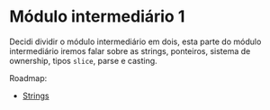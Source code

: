 # Módulo intermediário 1

Decidi dividir o módulo intermediário em dois, esta parte do módulo intermediário iremos falar sobre as strings, ponteiros, sistema de ownership, tipos `slice`, parse e casting.

Roadmap:

- [Strings](./01-strings.md)